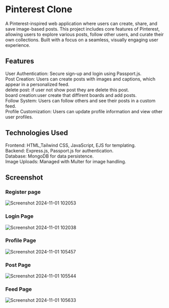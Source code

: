 # Pinterest Clone
A Pinterest-inspired web application where users can create, share, and save image-based posts. This project includes core features of Pinterest, allowing users to explore various posts, follow other users, and curate their own collections. Built with a focus on a seamless, visually engaging user experience.

## Features
User Authentication: Secure sign-up and login using Passport.js.  
Post Creation: Users can create posts with images and captions, which appear in a personalized feed.  
delete post: if user not show post they are delete this post.  
board creation:user create that diffirent boards and add posts.  
Follow System: Users can follow others and see their posts in a custom feed.  
Profile Customization: Users can update profile information and view other user profiles.  

## Technologies Used
Frontend: HTML,Tailwind CSS, JavaScript, EJS for templating.  
Backend: Express.js, Passport.js for authentication.  
Database: MongoDB for data persistence.  
Image Uploads: Managed with Multer for image handling.  

## Screenshot
### Register page

![Screenshot 2024-11-01 102053](https://github.com/user-attachments/assets/1a1f6bf7-e86a-4061-afa4-8f2b823e9751)

### Login Page
![Screenshot 2024-11-01 102038](https://github.com/user-attachments/assets/1254135f-80a4-4023-9942-16170205d026)

### Profile Page
![Screenshot 2024-11-01 105457](https://github.com/user-attachments/assets/4b32379c-7cb1-41e8-a079-cd59836731c2)

### Post Page
![Screenshot 2024-11-01 105544](https://github.com/user-attachments/assets/5947c0ec-33ba-490c-9620-8fe9b0be488f)

### Feed Page
![Screenshot 2024-11-01 105633](https://github.com/user-attachments/assets/04338021-92ff-4762-a7fc-86a105ca3548)





